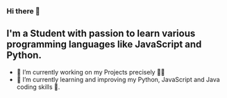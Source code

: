 ### Hi there 👋

## I'm a Student with passion to learn various programming languages like JavaScript and Python.

- 🔭 I’m currently working on my Projects precisely 🔎🧐
- 🌱 I’m currently learning and improving my Python, JavaScript and Java coding skills 🐍.
